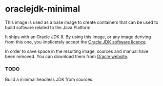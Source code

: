 # oraclejdk-minimal

This image is used as a base image to create containers that can be used to
build software related to the Java Platform.

It ships with an Oracle JDK 8. By using this image, or any image deriving from
this one, you implicetely accept the [Oracle JDK software
licence](http://java.com/license).

In order to save space in the resulting image, sources and manual have been
removed. You can download them from [Oracle
website](http://www.oracle.com/technetwork/java/javase/downloads/index.html).

### TODO

Build a minimal headless JDK from sources.

